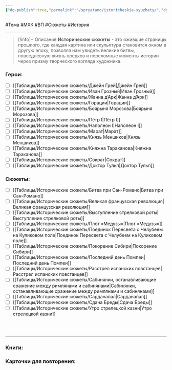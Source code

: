 ```yaml
---
{"dg-publish":true,"permalink":"/spryatano/istoricheskie-syuzhety/","dgPassFrontmatter":true}
---
```


#Тема #МХК #ВП #Сюжеты #История

---

> [!info]+ Описание
> **Исторические сюжеты** - это ожившие страницы прошлого, где каждая картина или скульптура становится окном в другую эпоху, позволяя нам увидеть великие битвы, повседневную жизнь предков и переломные моменты истории через призму творческого взгляда художника.
### Герои:
- [ ] [[Таблицы/Исторические сюжеты/Джейн Грей\|Джейн Грей]]
- [ ] [[Таблицы/Исторические сюжеты/Иван Грозный\|Иван Грозный]]
- [ ] [[Таблицы/Исторические сюжеты/Жанна д’Арк\|Жанна д’Арк]]
- [ ] [[Таблицы/Исторические сюжеты/Горации\|Горации]]
- [ ] [[Таблицы/Исторические сюжеты/Боярыня Морозова\|Боярыня Морозова]]
- [ ] [[Таблицы/Исторические сюжеты/Пётр I\|Пётр I]]
- [ ] [[Таблицы/Исторические сюжеты/Наполеон I\|Наполеон I]]
- [ ] [[Таблицы/Исторические сюжеты/Марат\|Марат]]
- [ ] [[Таблицы/Исторические сюжеты/Князь Меншиков\|Князь Меншиков]]
- [ ] [[Таблицы/Исторические сюжеты/Княжна Тараканова\|Княжна Тараканова]]
- [ ] [[Таблицы/Исторические сюжеты/Сократ\|Сократ]]
- [ ] [[Таблицы/Исторические сюжеты/Доктор Тульп\|Доктор Тульп]]
### Сюжеты:
- [ ] [[Таблицы/Исторические сюжеты/Битва при Сан-Романо\|Битва при Сан-Романо]]
- [ ] [[Таблицы/Исторические сюжеты/Великая французская революция\|Великая французская революция]]
- [ ] [[Таблицы/Исторические сюжеты/Выступление стрелковой роты\|Выступление стрелковой роты]]
- [ ] [[Таблицы/Исторические сюжеты/Плот «Медузы»\|Плот «Медузы»]]
- [ ] [[Таблицы/Исторические сюжеты/Поединок Пересвета с Челубеем на Куликовом поле\|Поединок Пересвета с Челубеем на Куликовом поле]]
- [ ] [[Таблицы/Исторические сюжеты/Покорение Сибири\|Покорение Сибири]]
- [ ] [[Таблицы/Исторические сюжеты/Последний день Помпеи\|Последний день Помпеи]]
- [ ] [[Таблицы/Исторические сюжеты/Расстрел испанских повстанцев\|Расстрел испанских повстанцев]]
- [ ] [[Таблицы/Исторические сюжеты/Сабинянки, останавливающие сражение между римлянами и сабинянами\|Сабинянки, останавливающие сражение между римлянами и сабинянами]]
- [ ] [[Таблицы/Исторические сюжеты/Сарданапал\|Сарданапал]]
- [ ] [[Таблицы/Исторические сюжеты/Сдача Бреды\|Сдача Бреды]]
- [ ] [[Таблицы/Исторические сюжеты/Утро стрелецкой казни\|Утро стрелецкой казни]]
### ㅤ
---

### Книги:
### Карточки для повторения:
